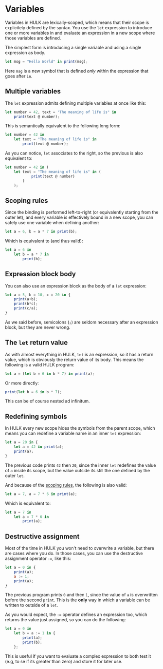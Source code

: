 # Variables

Variables in HULK are lexically-scoped, which means that their scope is explicitely defined by the syntax. You use the `let` expression to introduce one or more variables in and evaluate an expression in a new scope where those variables are defined.

The simplest form is introducing a single variable and using a single expression as body.

```js
let msg = "Hello World" in print(msg);
```

Here `msg` is a new symbol that is defined *only* within the expression that goes after `in`.

## Multiple variables

The `let` expression admits defining multiple variables at once like this:

```js
let number = 42, text = "The meaning of life is" in
    print(text @ number);
```

This is semantically equivalent to the following long form:

```js
let number = 42 in
    let text = "The meaning of life is" in
        print(text @ number);
```

As you can notice, `let` associates to the right, so the previous is also equivalent to:

```js
let number = 42 in (
    let text = "The meaning of life is" in (
            print(text @ number)
        )
    );
```

## Scoping rules

Since the binding is performed left-to-right (or equivalently starting from the outer let), and every variable is effectively bound in a new scope, you can safely use one variable when defining another:

```js
let a = 6, b = a * 7 in print(b);
```

Which is equivalent to (and thus valid):

```js
let a = 6 in
    let b = a * 7 in
        print(b);
```

## Expression block body

You can also use an expression block as the body of a `let` expression:

```js
let a = 5, b = 10, c = 20 in {
    print(a+b);
    print(b*c);
    print(c/a);
}
```

As we said before, semicolons (`;`) are seldom necessary after an expression block, but they are never wrong.

## The `let` return value

As with almost everything in HULK, `let` is an expression, so it has a return value, which is obviously the return value of its body. This means the following is a valid HULK program:

```js
let a = (let b = 6 in b * 7) in print(a);
```

Or more directly:

```js
print(let b = 6 in b * 7);
```

This can be of course nested ad infinitum.

## Redefining symbols

In HULK every new scope hides the symbols from the parent scope, which means you can redefine a variable name in an inner `let` expression:

```js
let a = 20 in {
    let a = 42 in print(a);
    print(a);
}
```

The previous code prints `42` then `20`, since the inner `let` redefines the value of `a` inside its scope, but the value outside its still the one defined by the outer `let`.

And because of the [scoping rules](#scoping-rules), the following is also valid:

```js
let a = 7, a = 7 * 6 in print(a);
```

Which is equivalent to:

```js
let a = 7 in
    let a = 7 * 6 in
        print(a);
```

## Destructive assignment

Most of the time in HULK you won't need to overwrite a variable, but there are cases where you do. In those cases, you can use the destructive assignment operator `:=`, like this:

```js
let a = 0 in {
    print(a);
    a := 1;
    print(a);
}
```

The previous program prints `0` and then `1`, since the value of `a` is overwritten before the second `print`.
This is the **only** way in which a variable can be written to outside of a `let`.

As you would expect, the `:=` operator defines an expression too, which returns the value just assigned, so you can do the following:

```js
let a = 0 in
    let b = a := 1 in {
        print(a);
        print(b);
    };
```

This is useful if you want to evaluate a complex expression to both test it (e.g, to se if its greater than zero) and store it for later use.

